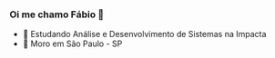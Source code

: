 ### Oi me chamo Fábio 👋

- 🔭 Estudando Análise e Desenvolvimento de Sistemas na Impacta 
- 📍 Moro em São Paulo - SP

